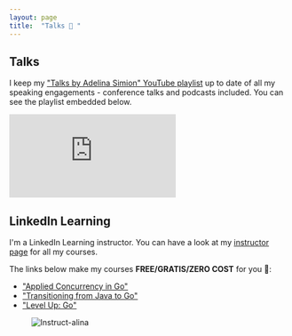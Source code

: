 ```yaml
---
layout: page
title:  "Talks 🎤 "
---
```

## Talks
I keep my <a href="https://www.youtube.com/playlist?list=PL6bph7VaCLWned9rdGoRpPG_w0QLqcSfB" target="_blank" rel="noopener noreferrer">"Talks by Adelina Simion" YouTube playlist</a> up to date of all my speaking engagements - conference talks and podcasts included.
You can see the playlist embedded below. 

<div class="video-container">
    <iframe src="https://www.youtube.com/embed/videoseries?list=PL6bph7VaCLWned9rdGoRpPG_w0QLqcSfB" title="YouTube video player" frameborder="0" allow="accelerometer; autoplay; clipboard-write; encrypted-media; gyroscope; picture-in-picture" allowfullscreen></iframe>
</div>

## LinkedIn Learning
I'm a LinkedIn Learning instructor. You can have a look at my <a href="https://www.linkedin.com/learning/instructors/adelina-simion" target="_blank" rel="noopener noreferrer">instructor page</a> for all my courses. 

The links below make my courses **FREE/GRATIS/ZERO COST** for you 💸:
- <a href="https://bit.ly/applied-conc-go" target="_blank" rel="noopener noreferrer">"Applied Concurrency in Go"</a>
- <a href="https://bit.ly/java2go" target="_blank" rel="noopener noreferrer">"Transitioning from Java to Go"</a>
- <a href="https://www.linkedin.com/learning/level-up-go?trk=lilblog_11-09-22_instructor-codespaces_learning" target="_blank" rel="noopener noreferrer">"Level Up: Go"</a>

<div class="container">
    <div class="row">
        <figure class="centered">
            <img class="centered" src="{{site.baseurl}}/assets/instructor-headshot.jpeg" alt="Instruct-alina">
        </figure>
    </div>
</div>

